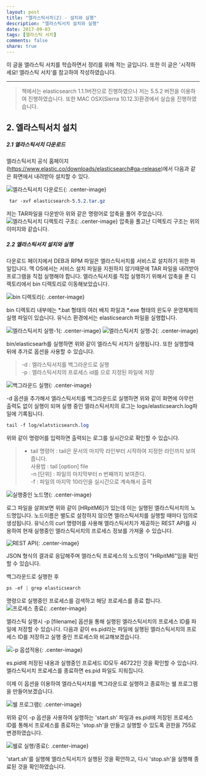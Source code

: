 ```yaml
---
layout: post
title: "엘라스틱서치(2) - 설치와 실행"
description: "엘라스틱서치 설치와 실행"
date: 2017-09-03
tags: [엘라스틱 서치]
comments: false
share: true
---
```


이 글을 엘라스틱 서치를 학습하면서 정리를 위해 적는 글입니다. 또한 이 글은 '시작하세요! 엘라스틱 서치'를 참고하여 작성하였습니다.

--- 
> 책에서는 elasticsearch 1.1.1버전으로 진행하였으나 저는 5.5.2 버전을 이용하여 진행하였습니다.
> 또한 MAC OSX(Sierra 10.12.3)환경에서 실습을 진행하였습니다.

## 2. 엘라스틱서치 설치

##### 2.1 엘라스틱서치 다운로드
엘라스틱서치 공식 홈페이지(https://www.elastic.co/downloads/elasticsearch#ga-release)에서 다음과 같은 화면에서 내려받아 설치할 수 있다.
  
![엘라스틱서치 다운로드](https://daehoho.github.io/images/elastic_install/elastic_install_1.png){: .center-image}
  
```css
 tar -xvf elasticsearch-5.5.2.tar.gz 
```
  
저는 TAR파일을 다운받아 위와 같은 명령어로 압축을 풀어 주었습니다.  
![엘라스틱서치 디렉토리 구조](https://daehoho.github.io/images/elastic_install/elastic_install_2.png){: .center-image}
압축을 풀고난 디렉토리 구조는 위의 이미지와 같습니다.  

##### 2.2 엘라스틱서치 설치와 실행
 다운로드 페이지에서 DEB과 RPM 파일은 엘라스틱서치를 서비스로 설치하기 위한 파일입니다. 맥 OS에서는 서비스 설치 파일을 지원하지 않기때문에 TAR 파일을 내려받아 프로그램을 직접 실행해야 합니다.
 엘라스틱서치를 직접 실행하기 위해서 압축을 푼 디렉토리에서 bin 디렉토리로 이동해보았습니다.
  
![bin 디렉토리](https://daehoho.github.io/images/elastic_install/elastic_install_3.png){: .center-image}
  
 bin 디렉토리 내부에는 *.bat 형태의 여러 배치 파일과 *.exe 형태의 윈도우 운영체제의 실행 파일이 있습니다. 유닉스 환경에서는 elasticsearch 파일을 실행합니다.
  
![엘라스틱서치 실행-1](https://daehoho.github.io/images/elastic_install/elastic_install_4.png){: .center-image}
![엘라스틱서치 실행-2](https://daehoho.github.io/images/elastic_install/elastic_install_5.png){: .center-image}
  
bin/elasticsearh를 실행하면 위와 같이 엘라스틱 서치가 실행됩니다. 또한 실행할때 뒤에 추가로 옵션을 사용할 수 있습니다.
  
>  -d : 엘라스틱서치를 백그라운드로 실행  
>  -p <filename> : 엘라스틱서치의 프로세스 id를 <filename>으로 지정된 파일에 저장
  
![백그라운드 실행](https://daehoho.github.io/images/elastic_install/elastic_install_6.png){: .center-image}
  
-d 옵션을 추가해서 엘라스틱서치를 백그라운드로 실행하면 위와 같이 화면에 아무런 출력도 없이 실행이 되며 실행 중인 엘라스틱서치의 로그는 logs/elasticsearch.log파일에 기록됩니다.
  
```css
tail -f log/elatsticsearch.log 
```
  
위와 같이 명령어를 입력하면 출력되는 로그를 실시간으로 확인할 수 있습니다.
  
> * tail 명령어 : tail은 문서의 마지막 라인부터 시작하여 지정한 라인까지 보여줍니다.  
>  사용법 : tail [option] file  
>  -n [단위] : 파일의 마지막부터 n 번째까지 보여준다.  
>  -f : 파일의 마지막 10라인을 실시간으로 계속해서 출력  
  
![실행중인 노드명](https://daehoho.github.io/images/elastic_install/elastic_install_7.png){: .center-image}
  
로그 파일을 살펴보면 위와 같이 [HRpitM6]가 있는데 이는 실행된 엘라스틱서치의 노드명입니다. 노드이름은 별도로 설정하지 않으면 엘라스틱서치를 실행할 때마다 임의로 생성됩니다.
유닉스의 curl 명령어를 사용해 엘라스틱서치가 제공하는 REST API를 사용하여 현재 실행중인 엘라스틱서치의 프로세스 정보를 가져올 수 있습니다.  

![REST API](https://daehoho.github.io/images/elastic_install/elastic_install_8.png){: .center-image}
  
JSON 형식의 결과로 응답해주며 엘라스틱 프로세스의 노드명이 "HRpitM6"임을 확인 할 수 있습니다. 

백그라운드로 실행한 후  
```css
ps -ef | grep elasticsearch
```
  
명령으로 실행중인 프로세스를 검색하고 해당 프로세스를 종료 합니다.  
![프로세스 종료](https://daehoho.github.io/images/elastic_install/elastic_install_9.png){: .center-image}
  
엘라스틱 실행시 -p [filename] 옵션을 통해 실행된 엘라스틱서치의 프로세스 ID를 파일에 저장할 수 있습니다. 다음과 같이 es.pid라는 파일에 실행된 엘라스틱서치의 프로세스 ID를 저장하고 실행 중인 프로세스와 비교해보겠습니다.  


![-p 옵셥적용](https://daehoho.github.io/images/elastic_install/elastic_install_10.png){: .center-image}
  
es.pid에 저장된 내용과 실행중인 프로세드 ID모두 46722인 것을 확인할 수 있습니다.
엘라스틱서치 프로세스를 종료하면 es.pid 파일도 지워집니다.  

이제 이 옵션을 이용하여 엘라스틱서치를 백그라운드로 실행하고 종료하는 쉘 프로그램을 만들어보겠습니다.  

![쉘 프로그램](https://daehoho.github.io/images/elastic_install/elastic_install_11.png){: .center-image}
  
위와 같이 -p 옵션을 사용하여 실행하는 'start.sh' 파일과 es.pid에 저장된 프로세스 ID를 통해서 프로세스를 종료하는 'stop.sh'을 만들고 실행할 수 있도록 권한을 755로 변경하였습니다.
  
![쉘로 실행/종료](https://daehoho.github.io/images/elastic_install/elastic_install_12.png){: .center-image}
  
'start.sh'를 실행해 엘라스틱서치가 실행된 것을 확안하고, 다시 'stop.sh'을 실행해 종료된 것을 확인하였습니다.







